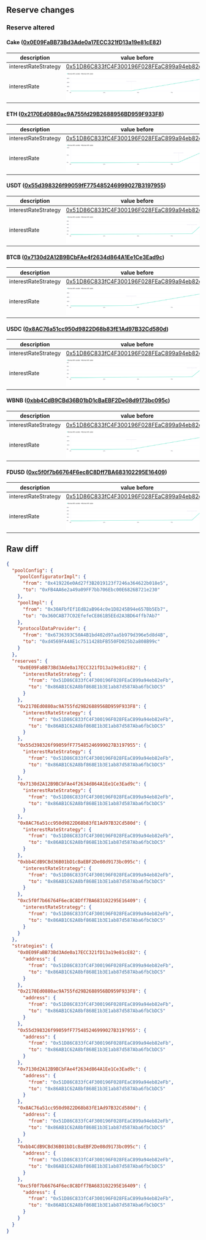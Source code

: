 ## Reserve changes

### Reserve altered

#### Cake ([0x0E09FaBB73Bd3Ade0a17ECC321fD13a19e81cE82](https://bscscan.com/address/0x0E09FaBB73Bd3Ade0a17ECC321fD13a19e81cE82))

| description | value before | value after |
| --- | --- | --- |
| interestRateStrategy | [0x51D86C833fC4F300196F028FEaC899a94eb82eFb](https://bscscan.com/address/0x51D86C833fC4F300196F028FEaC899a94eb82eFb) | [0x86AB1C62A8bf868E1b3E1ab87d587Aba6fbCbDC5](https://bscscan.com/address/0x86AB1C62A8bf868E1b3E1ab87d587Aba6fbCbDC5) |
| interestRate | ![before](/.assets/0fa9b42e7a651cf7a88e9d3a8cf176df49abde82.svg) | ![after](/.assets/6582200fbeffb1c0178f8988c1500405e780d82b.svg) |

#### ETH ([0x2170Ed0880ac9A755fd29B2688956BD959F933F8](https://bscscan.com/address/0x2170Ed0880ac9A755fd29B2688956BD959F933F8))

| description | value before | value after |
| --- | --- | --- |
| interestRateStrategy | [0x51D86C833fC4F300196F028FEaC899a94eb82eFb](https://bscscan.com/address/0x51D86C833fC4F300196F028FEaC899a94eb82eFb) | [0x86AB1C62A8bf868E1b3E1ab87d587Aba6fbCbDC5](https://bscscan.com/address/0x86AB1C62A8bf868E1b3E1ab87d587Aba6fbCbDC5) |
| interestRate | ![before](/.assets/8aa6a3ffddc53cfa111009b1cd316b21a38a90af.svg) | ![after](/.assets/b51386a298d15c825428fa7b94514dc568466e2a.svg) |

#### USDT ([0x55d398326f99059fF775485246999027B3197955](https://bscscan.com/address/0x55d398326f99059fF775485246999027B3197955))

| description | value before | value after |
| --- | --- | --- |
| interestRateStrategy | [0x51D86C833fC4F300196F028FEaC899a94eb82eFb](https://bscscan.com/address/0x51D86C833fC4F300196F028FEaC899a94eb82eFb) | [0x86AB1C62A8bf868E1b3E1ab87d587Aba6fbCbDC5](https://bscscan.com/address/0x86AB1C62A8bf868E1b3E1ab87d587Aba6fbCbDC5) |
| interestRate | ![before](/.assets/994b70ffe8e97eef41ddd82f6d7bbcc62f19f899.svg) | ![after](/.assets/93e79e05cd2a128a267d44762f9f40687d7c5d6c.svg) |

#### BTCB ([0x7130d2A12B9BCbFAe4f2634d864A1Ee1Ce3Ead9c](https://bscscan.com/address/0x7130d2A12B9BCbFAe4f2634d864A1Ee1Ce3Ead9c))

| description | value before | value after |
| --- | --- | --- |
| interestRateStrategy | [0x51D86C833fC4F300196F028FEaC899a94eb82eFb](https://bscscan.com/address/0x51D86C833fC4F300196F028FEaC899a94eb82eFb) | [0x86AB1C62A8bf868E1b3E1ab87d587Aba6fbCbDC5](https://bscscan.com/address/0x86AB1C62A8bf868E1b3E1ab87d587Aba6fbCbDC5) |
| interestRate | ![before](/.assets/0fa9b42e7a651cf7a88e9d3a8cf176df49abde82.svg) | ![after](/.assets/6582200fbeffb1c0178f8988c1500405e780d82b.svg) |

#### USDC ([0x8AC76a51cc950d9822D68b83fE1Ad97B32Cd580d](https://bscscan.com/address/0x8AC76a51cc950d9822D68b83fE1Ad97B32Cd580d))

| description | value before | value after |
| --- | --- | --- |
| interestRateStrategy | [0x51D86C833fC4F300196F028FEaC899a94eb82eFb](https://bscscan.com/address/0x51D86C833fC4F300196F028FEaC899a94eb82eFb) | [0x86AB1C62A8bf868E1b3E1ab87d587Aba6fbCbDC5](https://bscscan.com/address/0x86AB1C62A8bf868E1b3E1ab87d587Aba6fbCbDC5) |
| interestRate | ![before](/.assets/1927d87f08a02013cbc2cc83f90edb2bd3121ae9.svg) | ![after](/.assets/8eb244025e49951ff2aaa2712daf551a3d1beca3.svg) |

#### WBNB ([0xbb4CdB9CBd36B01bD1cBaEBF2De08d9173bc095c](https://bscscan.com/address/0xbb4CdB9CBd36B01bD1cBaEBF2De08d9173bc095c))

| description | value before | value after |
| --- | --- | --- |
| interestRateStrategy | [0x51D86C833fC4F300196F028FEaC899a94eb82eFb](https://bscscan.com/address/0x51D86C833fC4F300196F028FEaC899a94eb82eFb) | [0x86AB1C62A8bf868E1b3E1ab87d587Aba6fbCbDC5](https://bscscan.com/address/0x86AB1C62A8bf868E1b3E1ab87d587Aba6fbCbDC5) |
| interestRate | ![before](/.assets/0fa9b42e7a651cf7a88e9d3a8cf176df49abde82.svg) | ![after](/.assets/6582200fbeffb1c0178f8988c1500405e780d82b.svg) |

#### FDUSD ([0xc5f0f7b66764F6ec8C8Dff7BA683102295E16409](https://bscscan.com/address/0xc5f0f7b66764F6ec8C8Dff7BA683102295E16409))

| description | value before | value after |
| --- | --- | --- |
| interestRateStrategy | [0x51D86C833fC4F300196F028FEaC899a94eb82eFb](https://bscscan.com/address/0x51D86C833fC4F300196F028FEaC899a94eb82eFb) | [0x86AB1C62A8bf868E1b3E1ab87d587Aba6fbCbDC5](https://bscscan.com/address/0x86AB1C62A8bf868E1b3E1ab87d587Aba6fbCbDC5) |
| interestRate | ![before](/.assets/994b70ffe8e97eef41ddd82f6d7bbcc62f19f899.svg) | ![after](/.assets/93e79e05cd2a128a267d44762f9f40687d7c5d6c.svg) |

## Raw diff

```json
{
  "poolConfig": {
    "poolConfiguratorImpl": {
      "from": "0x419226e0Ad27f3B2019123f7246a364622b018e5",
      "to": "0xFB4AA6e2a49a09FF7bb706Ebc00E6826B721e230"
    },
    "poolImpl": {
      "from": "0x30AFbfEf1EdB2aB964c0e1D8245B94e657Bb5Eb7",
      "to": "0x360CAB77C02EfefeCE861B5EEd2A3BD64ffb7Ab7"
    },
    "protocolDataProvider": {
      "from": "0x6736393C50A4B1bd402d97aa5b979d396e5d8d4B",
      "to": "0xd4569FA4AE1c7511428bFB550FD025b2a808B99c"
    }
  },
  "reserves": {
    "0x0E09FaBB73Bd3Ade0a17ECC321fD13a19e81cE82": {
      "interestRateStrategy": {
        "from": "0x51D86C833fC4F300196F028FEaC899a94eb82eFb",
        "to": "0x86AB1C62A8bf868E1b3E1ab87d587Aba6fbCbDC5"
      }
    },
    "0x2170Ed0880ac9A755fd29B2688956BD959F933F8": {
      "interestRateStrategy": {
        "from": "0x51D86C833fC4F300196F028FEaC899a94eb82eFb",
        "to": "0x86AB1C62A8bf868E1b3E1ab87d587Aba6fbCbDC5"
      }
    },
    "0x55d398326f99059fF775485246999027B3197955": {
      "interestRateStrategy": {
        "from": "0x51D86C833fC4F300196F028FEaC899a94eb82eFb",
        "to": "0x86AB1C62A8bf868E1b3E1ab87d587Aba6fbCbDC5"
      }
    },
    "0x7130d2A12B9BCbFAe4f2634d864A1Ee1Ce3Ead9c": {
      "interestRateStrategy": {
        "from": "0x51D86C833fC4F300196F028FEaC899a94eb82eFb",
        "to": "0x86AB1C62A8bf868E1b3E1ab87d587Aba6fbCbDC5"
      }
    },
    "0x8AC76a51cc950d9822D68b83fE1Ad97B32Cd580d": {
      "interestRateStrategy": {
        "from": "0x51D86C833fC4F300196F028FEaC899a94eb82eFb",
        "to": "0x86AB1C62A8bf868E1b3E1ab87d587Aba6fbCbDC5"
      }
    },
    "0xbb4CdB9CBd36B01bD1cBaEBF2De08d9173bc095c": {
      "interestRateStrategy": {
        "from": "0x51D86C833fC4F300196F028FEaC899a94eb82eFb",
        "to": "0x86AB1C62A8bf868E1b3E1ab87d587Aba6fbCbDC5"
      }
    },
    "0xc5f0f7b66764F6ec8C8Dff7BA683102295E16409": {
      "interestRateStrategy": {
        "from": "0x51D86C833fC4F300196F028FEaC899a94eb82eFb",
        "to": "0x86AB1C62A8bf868E1b3E1ab87d587Aba6fbCbDC5"
      }
    }
  },
  "strategies": {
    "0x0E09FaBB73Bd3Ade0a17ECC321fD13a19e81cE82": {
      "address": {
        "from": "0x51D86C833fC4F300196F028FEaC899a94eb82eFb",
        "to": "0x86AB1C62A8bf868E1b3E1ab87d587Aba6fbCbDC5"
      }
    },
    "0x2170Ed0880ac9A755fd29B2688956BD959F933F8": {
      "address": {
        "from": "0x51D86C833fC4F300196F028FEaC899a94eb82eFb",
        "to": "0x86AB1C62A8bf868E1b3E1ab87d587Aba6fbCbDC5"
      }
    },
    "0x55d398326f99059fF775485246999027B3197955": {
      "address": {
        "from": "0x51D86C833fC4F300196F028FEaC899a94eb82eFb",
        "to": "0x86AB1C62A8bf868E1b3E1ab87d587Aba6fbCbDC5"
      }
    },
    "0x7130d2A12B9BCbFAe4f2634d864A1Ee1Ce3Ead9c": {
      "address": {
        "from": "0x51D86C833fC4F300196F028FEaC899a94eb82eFb",
        "to": "0x86AB1C62A8bf868E1b3E1ab87d587Aba6fbCbDC5"
      }
    },
    "0x8AC76a51cc950d9822D68b83fE1Ad97B32Cd580d": {
      "address": {
        "from": "0x51D86C833fC4F300196F028FEaC899a94eb82eFb",
        "to": "0x86AB1C62A8bf868E1b3E1ab87d587Aba6fbCbDC5"
      }
    },
    "0xbb4CdB9CBd36B01bD1cBaEBF2De08d9173bc095c": {
      "address": {
        "from": "0x51D86C833fC4F300196F028FEaC899a94eb82eFb",
        "to": "0x86AB1C62A8bf868E1b3E1ab87d587Aba6fbCbDC5"
      }
    },
    "0xc5f0f7b66764F6ec8C8Dff7BA683102295E16409": {
      "address": {
        "from": "0x51D86C833fC4F300196F028FEaC899a94eb82eFb",
        "to": "0x86AB1C62A8bf868E1b3E1ab87d587Aba6fbCbDC5"
      }
    }
  }
}
```